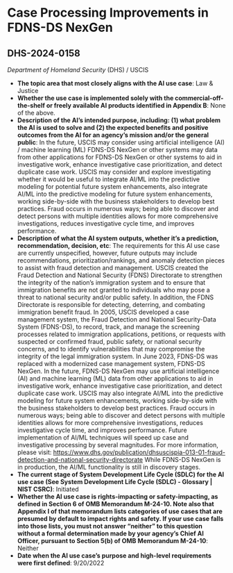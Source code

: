 # Case Processing Improvements in FDNS-DS NexGen
## DHS-2024-0158
_Department of Homeland Security_ (DHS) / USCIS


+ **The topic area that most closely aligns with the AI use case**: Law & Justice
+ **Whether the use case is implemented solely with the commercial-off-the-shelf or freely available AI products identified in Appendix B**: None of the above.
+ **Description of the AI’s intended purpose, including: (1) what problem the AI is used to solve and (2) the expected benefits and positive outcomes from the AI for an agency’s mission and/or the general public**: In the future, USCIS may consider using artificial intelligence (AI) / machine learning (ML)  FDNS-DS NexGen or other systems  may data from other applications for FDNS-DS NexGen or other systems to aid in investigative work, enhance investigative case prioritization, and detect duplicate case work. USCIS may consider and explore investigating whether it would be useful to integrate AI/ML into the predictive modeling for potential future system enhancements, also integrate AI/ML into the predictive modeling for future system enhancements, working side-by-side with the business stakeholders to develop best practices. Fraud occurs in numerous ways; being able to discover and detect persons with multiple identities allows for more comprehensive investigations, reduces investigative cycle time, and improves performance.
+ **Description of what the AI system outputs, whether it’s a prediction, recommendation, decision, etc**: The requirements for this AI use case are currently unspecified, however, future outputs may include recommendations, prioritization/rankings, and anomaly detection pieces to assist with fraud detection and management.
USCIS created the Fraud Detection and National Security (FDNS) Directorate to strengthen the integrity of the nation’s immigration system and to ensure that immigration benefits are not granted to individuals who may pose a threat to national security and/or public safety. In addition, the FDNS Directorate is responsible for detecting, deterring, and combating immigration benefit fraud.  In 2005, USCIS developed a case management system, the Fraud Detection and National Security-Data System (FDNS-DS), to record, track, and manage the screening processes related to immigration applications, petitions, or requests with suspected or confirmed fraud, public safety, or national security concerns, and to identify vulnerabilities that may compromise the integrity of the legal immigration system.  In June 2023, FDNS-DS was replaced with a modernized case management system, FDNS-DS NexGen.  In the future, FDNS-DS NexGen may use artificial intelligence (AI) and machine learning (ML) data from other applications to aid in investigative work, enhance investigative case prioritization, and detect duplicate case work. USCIS may also integrate AI/ML into the predictive modeling for future system enhancements, working side-by-side with the business stakeholders to develop best practices. Fraud occurs in numerous ways; being able to discover and detect persons with multiple identities allows for more comprehensive investigations, reduces investigative cycle time, and improves performance. Future implementation of AI/ML techniques will speed up case and investigative processing by several magnitudes. For more information, please visit: https://www.dhs.gov/publication/dhsuscispia-013-01-fraud-detection-and-national-security-directorate  While FDNS-DS NexGen is in production, the AI/ML functionality is still in discovery stages. 
+ **The current stage of System Development Life Cycle (SDLC) for the AI use case (See System Development Life Cycle (SDLC) - Glossary | NIST CSRC)**: Initiated
+ **Whether the AI use case is rights-impacting or safety-impacting, as defined in Section 6 of OMB Memorandum M-24-10. Note also that Appendix I of that memorandum lists categories of use cases that are presumed by default to impact rights and safety. If your use case falls into those lists, you must not answer “neither” to this question without a formal determination made by your agency’s Chief AI Officer, pursuant to Section 5(b) of OMB Memorandum M-24-10**: Neither
+ **Date when the AI use case’s purpose and high-level requirements were first defined**: 9/20/2022